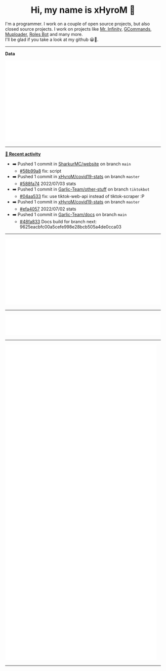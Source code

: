 <p align="center">
    <!-- <img src="https://avatars.githubusercontent.com/u/56601352" width="192" alt="hyro's pfp" /> -->
    <h1 align="center">Hi, my name is xHyroM 👋</h1>
</p>

I'm a programmer. I work on a couple of open source projects, but also closed source projects. I work on projects like [Mr. Infinity](https://discord.com/oauth2/authorize?client_id=720321585625694239&scope=bot%20applications.commands&permissions=8&redirect_uri=https://blobs.gq/imanager&prompt=consent&response_type=code), [GCommands](https://github.com/Garlic-Team/GCommands), [Muploader](https://github.com/xHyroM/Muploder), [Roles Bot](https://github.com/xHyroM/roles-bot) and many more.  
I'll be glad if you take a look at my github 😀👀.

___
**Data**

<img src="https://github.com/xHyroM/xHyroM/blob/master/.cache/base.svg">

___

**[📰 Recent activity](https://github.com/xHyroM)**
* ➡️ Pushed 1 commit in [SharkurMC/website](https://github.com/SharkurMC/website) on branch `main`
  * [#58b99a8](https://github.com/SharkurMC/website/commit/58b99a8) fix: script
* ➡️ Pushed 1 commit in [xHyroM/covid19-stats](https://github.com/xHyroM/covid19-stats) on branch `master`
  * [#588fa74](https://github.com/xHyroM/covid19-stats/commit/588fa74) 2022/07/03 stats
* ➡️ Pushed 1 commit in [Garlic-Team/other-stuff](https://github.com/Garlic-Team/other-stuff) on branch `tiktokbot`
  * [#04aa533](https://github.com/Garlic-Team/other-stuff/commit/04aa533) fix: use tiktok-web-api instead of tiktok-scraper :P
* ➡️ Pushed 1 commit in [xHyroM/covid19-stats](https://github.com/xHyroM/covid19-stats) on branch `master`
  * [#efa4057](https://github.com/xHyroM/covid19-stats/commit/efa4057) 2022/07/02 stats
* ➡️ Pushed 1 commit in [Garlic-Team/docs](https://github.com/Garlic-Team/docs) on branch `main`
  * [#48fa833](https://github.com/Garlic-Team/docs/commit/48fa833) Docs build for branch next: 9625eacbfc00a5cefe998e28bcb505a4de0cca03


___

<img src="https://github.com/xHyroM/xHyroM/blob/master/.cache/isocalendar.svg">

___

<img src="https://github.com/xHyroM/xHyroM/blob/master/.cache/languages.svg">

___

<img src="https://github.com/xHyroM/xHyroM/blob/master/.cache/achievements.svg">

___
